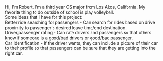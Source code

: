 Hi, I'm Robert. I'm a third year CS major from Los Altos, California. 
My favorite thing to do outside of school is play volleyball.<br>
Some ideas that I have for this project:<br>
Better ride searching for passengers - Can search for rides based on drive proximity to passenger's desired leave time/end destination.<br>
Driver/passenger rating - Can rate drivers and passengers so that others know if someone is a good/bad drivers or good/bad passenger.<br>
Car Identification - If the driver wants, they can include a picture of their car to their profile so that passengers can be sure that they are getting into the right car.
